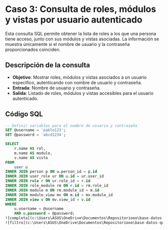 # Caso 3: Consulta de roles, módulos y vistas por usuario autenticado

Esta consulta SQL permite obtener la lista de roles a los que una persona tiene acceso, junto con sus módulos y vistas asociadas. La información se muestra únicamente si el nombre de usuario y la contraseña proporcionados coinciden.

## Descripción de la consulta
- **Objetivo**: Mostrar roles, módulos y vistas asociados a un usuario específico, autenticando con nombre de usuario y contraseña.
- **Entrada**: Nombre de usuario y contraseña.
- **Salida**: Listado de roles, módulos y vistas accesibles para el usuario autenticado.

## Código SQL

```sql
-- Definir variables para el nombre de usuario y contraseña
SET @username = 'pablo123';
SET @password = 'abcd1234';

SELECT 
    r.name AS rol,
    m.name AS modulo,
    v.name AS vista
FROM 
    user u
INNER JOIN person p ON u.person_id = p.id
INNER JOIN user_role ur ON u.id = ur.user_id
INNER JOIN role r ON ur.role_id = r.id
INNER JOIN role_module rm ON r.id = rm.role_id
INNER JOIN module m ON rm.module_id = m.id
INNER JOIN module_view mv ON m.id = mv.module_id
INNER JOIN view v ON mv.view_id = v.id
WHERE 
    u.username = @username
    AND u.password = @password;
![completa](c:\Users\ASUS\OneDrive\Documentos\Repositoriooo\base-datos-quiz-1-corte-3\caso3\img\filtro.png)
![filtro](c:\Users\ASUS\OneDrive\Documentos\Repositoriooo\base-datos-quiz-1-corte-3\caso3\img\filtro.png)
